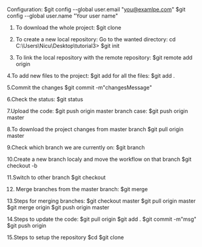 Configuration:
$git config --global user.email "you@examlpe.com"
$git config --global user.name "Your user name"



1. To download the whole project:
$git clone <repositoryLink>

2. To create a new local repository:
Go to the wanted directory: cd C:\Users\Nicu\Desktop\tutorial3>
$git init

3. To link the local repository with the remote repository:
$git remote add origin <repositoryLink>

4.To add new files to the project:
$git add <filname>
for all the files:
$git add .

5.Commit the changes
$git commit -m"changesMessage"

6.Check the status:
$git status

7.Upload the code:
$git push origin <branchName>
master branch case:
$git push origin master

8.To download the project changes from master branch
$git pull origin master

9.Check which branch we are currently on:
$git branch

10.Create a new branch localy and move the workflow on that branch
$git checkout -b <branchName>

11.Switch to other branch
$git checkout <branchName>

12. Merge branches from the master branch:
$git merge <otherBranchName>


13.Steps for merging branches:
$git checkout master
$git pull origin master
$git merge origin <branch>
$git push origin master

14.Steps to update the code:
$git pull origin <branch>
$git add .
$git commit -m"msg"
$git push origin <branch>

15.Steps to setup the repository
$cd <localProjectDirectory>
$git clone <repositoryLink>
